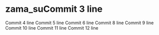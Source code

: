 # zama_suCommit 3 line
Commit 4 line
Commit 5 line
Commit 6 line
Commit 8 line
Commit 9 line
Commit 10 line
Commit 11 line
Commit 12 line

